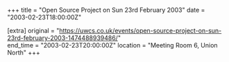 +++
title = "Open Source Project on Sun 23rd February 2003"
date = "2003-02-23T18:00:00Z"

[extra]
original = "https://uwcs.co.uk/events/open-source-project-on-sun-23rd-february-2003-1474488939486/"    
end_time = "2003-02-23T20:00:00Z"
location = "Meeting Room 6, Union North"
+++



